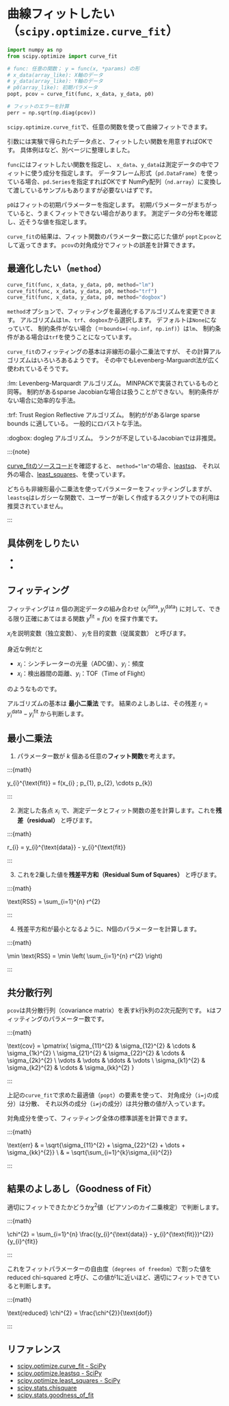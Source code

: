 # 曲線フィットしたい（``scipy.optimize.curve_fit``）

```python
import numpy as np
from scipy.optimize import curve_fit

# func: 任意の関数； y = func(x, *params) の形
# x_data(array_like): X軸のデータ
# y_data(array_like): Y軸のデータ
# p0(array_like): 初期パラメータ
popt, pcov = curve_fit(func, x_data, y_data, p0)

# フィットのエラーを計算
perr = np.sqrt(np.diag(pcov))
```

`scipy.optimize.curve_fit`で、任意の関数を使って曲線フィットできます。

引数には実験で得られたデータ点と、フィットしたい関数を用意すればOKです。
具体例は[](./pandas-fit-gaussian.md)など、別ページに整理しました。

``func``にはフィットしたい関数を指定し、
``x_data``、``y_data``は測定データの中でフィットに使う成分を指定します。
データフレーム形式（``pd.DataFrame``）を使っている場合、``pd.Series``を指定すればOKです
NumPy配列（``nd.array``）に変換して渡しているサンプルもありますが必要ないはずです。

``p0``はフィットの初期パラメーターを指定します。
初期パラメーターがまちがっていると、うまくフィットできない場合があります。
測定データの分布を確認し、近そうな値を指定します。

``curve_fit``の結果は、フィット関数のパラメーター数に応じた値が
``popt``と``pcov``として返ってきます。
``pcov``の対角成分でフィットの誤差を計算できます。

## 最適化したい（``method``）

```python
curve_fit(func, x_data, y_data, p0, method="lm")
curve_fit(func, x_data, y_data, p0, method="trf")
curve_fit(func, x_data, y_data, p0, method="dogbox")
```

``method``オプションで、フィッティングを最適化するアルゴリズムを変更できます。
アルゴリズムは`lm`、`trf`、`dogbox`から選択します。
デフォルトは`None`になっていて、
制約条件がない場合（＝`bounds=(-np.inf, np.inf)`）は`lm`、
制約条件がある場合は`trf`を使うことになっています。

`curve_fit`のフィッティングの基本は非線形の最小二乗法ですが、
その計算アルゴリズムはいろいろあるようです。
その中でもLevenberg-Marguardt法が広く使われているそうです。


:lm:
Levenberg-Marquardt アルゴリズム。
MINPACKで実装されているものと同等。
制約があるsparse Jacobianな場合は扱うことができない。
制約条件がない場合に効率的な手法。

:trf:
Trust Region Reflective アルゴリズム。
制約ががあるlarge sparse bounds に適している。
一般的にロバストな手法。

:dogbox:
dogleg アルゴリズム。
ランクが不足しているJacobianでは非推奨。

:::{note}

[curve_fitのソースコード](https://github.com/scipy/scipy/blob/v1.14.1/scipy/optimize/_minpack_py.py#L591-L1060)を確認すると、
`method="lm"`の場合、[leastsq]()、
それ以外の場合、[least_squares]()、を使っています。

どちらも非線形最小二乗法を使ってパラメーターをフィッティングしますが、
`leastsq`はレガシーな関数で、ユーザーが新しく作成するスクリプトでの利用は推奨されていません。

:::

## 具体例をしりたい

- [](./pandas-fit-gaussian.md)
- [](./pandas-fit-erfc.md)

## フィッティング

フィッティングは $n$ 個の測定データの組み合わせ
$(x_{i}^{\text{data}}, y_{i}^{\text{data}})$
に対して、できる限り正確にあてはまる関数
$y^{\text{fit}}=f(x)$
を探す作業です。

$x_{i}$を説明変数（独立変数）、
$y_{i}$を目的変数（従属変数）
と呼びます。

身近な例だと

- $x_{i}$：シンチレーターの光量（ADC値）、$y_{i}$：頻度
- $x_{i}$：検出器間の距離、$y_{i}$：TOF（Time of Flight）

のようなものです。

アルゴリズムの基本は **最小二乗法** です。
結果のよしあしは、その残差
$r_{i} = y_{i}^{\text{data}} - y_{i}^{\text{fit}}$
から判断します。

## 最小二乗法

1. パラメーター数が $k$ 個ある任意の**フィット関数**を考えます。

:::{math}

y_{i}^{\text{fit}} = f(x_{i} ; p_{1}, p_{2}, \cdots p_{k})

:::

2. 測定した各点 $x_{i}$ で、測定データとフィット関数の差を計算します。これを**残差（residual）** と呼びます。

:::{math}

r_{i} = y_{i}^{\text{data}} - y_{i}^{\text{fit}}

:::

3. これを2乗した値を**残差平方和（Residual Sum of Squares）** と呼びます。

:::{math}

\text{RSS} = \sum_{i=1}^{n} r^{2}

:::

4. 残差平方和が最小となるように、N個のパラメーターを計算します。

:::{math}

\min \text{RSS} = \min \left( \sum_{i=1}^{n} r^{2} \right)

:::

## 共分散行列

`pcov`は共分散行列（covariance matrix）を表すk行k列の2次元配列です。
`k`はフィッティングのパラメーター数です。

:::{math}

\text{cov} = \pmatrix{
    \sigma_{11}^{2} & \sigma_{12}^{2} & \cdots & \sigma_{1k}^{2} \\
    \sigma_{21}^{2} & \sigma_{22}^{2} & \cdots & \sigma_{2k}^{2} \\
    \vdots & \vdots & \ddots & \vdots \\
    \sigma_{k1}^{2} & \sigma_{k2}^{2} & \cdots & \sigma_{kk}^{2}
    }

:::

上記の`curve_fit`で求めた最適値（`popt`）の要素を使って、
対角成分（``i=j``の成分）は分散、
それ以外の成分（``i≠j``の成分）は共分散の値が入っています。

対角成分を使って、フィッティング全体の標準誤差を計算できます。

:::{math}

\text{err}
& = \sqrt{\sigma_{11}^{2} + \sigma_{22}^{2} + \dots + \sigma_{kk}^{2}} \\
& = \sqrt{\sum_{i=1}^{k}\sigma_{ii}^{2}}

:::



## 結果のよしあし（Goodness of Fit）

適切にフィットできたかどうか$\chi^{2}$値（ピアソンのカイ二乗検定）で判断します。

:::{math}

\chi^{2} = \sum_{i=1}^{n} \frac{(y_{i}^{\text{data}} - y_{i}^{\text{fit}})^{2}}{y_{i}^{fit}}

:::

これをフィットパラメーターの自由度（``degrees of freedom``）で割った値を reduced chi-squared と呼び、この値が1に近いほど、適切にフィットできていると判断します。

:::{math}

\text{reduced} \chi^{2} = \frac{\chi^{2}}{\text{dof}}

:::

## リファレンス

- [scipy.optimize.curve_fit - SciPy](https://docs.scipy.org/doc/scipy/reference/generated/scipy.optimize.curve_fit.html)
- [scipy.optimize.leastsq - SciPy](https://docs.scipy.org/doc/scipy/reference/generated/scipy.optimize.leastsq.html)
- [scipy.optimize.least_squares - SciPy](https://docs.scipy.org/doc/scipy/reference/generated/scipy.optimize.least_squares.html)
- [scipy.stats.chisquare](https://docs.scipy.org/doc/scipy/reference/generated/scipy.stats.chisquare.html)
- [scipy.stats.goodness_of_fit](https://docs.scipy.org/doc/scipy/reference/generated/scipy.stats.goodness_of_fit.html)
